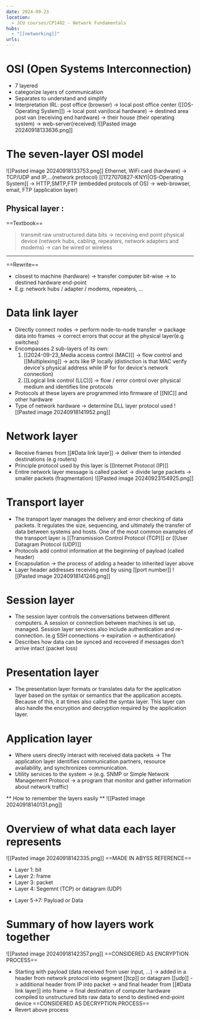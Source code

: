 ```yaml
---
date: 2024-09-23
location:
  - JCU courses/CP1402 - Network Fundamentals
hubs:
  - "[[networking]]"
urls:
---
```


# OSI (Open Systems Interconnection)
+ 7 layered
+ categorize layers of communication
+ Separates to understand and simplify
+ Interpretation IRL: post office (browser) -> local post office center ([[OS-Operating System]]) -> local post van(local hardware) ->  destined area post van (receiving end hardware) -> their house (their operating system) -> web-server(received)
![[Pasted image 20240918133636.png]]

# The seven-layer OSI model
![[Pasted image 20240918133753.png]]
Ethernet, WiFi card (hardware) -> TCP/UDP and IP,...(network protocol) [[1727070827-KNYI|OS-Operating System]] -> HTTP,SMTP,FTP (embedded protocols of OS) -> web-browser, email, FTP (application layer)

## Physical layer :

==Textbook==
> transmit raw unstructured data bits -> receiving end point physical device (network hubs, cabling, repeaters, network adapters and modems) -> can be wired or wireless
---

==Rewrite==
+ closest to machine (hardware) -> transfer computer bit-wise -> to destined hardware end-point 
+ E.g: network hubs / adapter / modems, repeaters, ...

# Data link layer
+ Directly connect nodes -> perform node-to-node transfer -> package data into frames -> correct errors that occur at the physical layer(e.g switches)
+ Encompasses 2 sub-layers of its own:
	1. [[2024-09-23_Media access control (MAC)]] -> flow control and [[Multiplexing]] -> acts like IP locally (distinction is that MAC verify device's physical address while IP for for device's network connection)
	2. [[Logical link control (LLC)]] -> flow / error control over physical medium and identifies line protocols
+ Protocols at these layers are programmed into firmware of [[NIC]] and other hardware
+ Type of network hardware -> determine DLL layer protocol used
![[Pasted image 20240918141952.png]]

# Network layer
+ Receive frames from [[#Data link layer]]  -> deliver them to intended destinations (e.g routers)
+ Principle protocol used by this layer is [[Internet Protocol (IP)]]
+ Entire network layer message is called packet -> divide large packets -> smaller packets (fragmentation)
![[Pasted image 20240923154925.png]]
# Transport layer
+ The transport layer manages the delivery and error checking of data packets. It regulates the size, sequencing, and ultimately the transfer of data between systems and hosts. One of the most common examples of the transport layer is [[Transmission Control Protocol (TCP)]] or [[User Datagram Protocol (UDP)]]
+ Protocols add control information at the beginning of payload (called header)
+ Encapsulation -> the process of adding a header to inherited layer above
+ Layer header addresses receiving end by using [[port number]]
![[Pasted image 20240918141246.png]]

# Session layer
+ The session layer controls the conversations between different computers. A session or connection between machines is set up, managed. Session layer services also include authentication and re-connection. (e.g SSH connections -> expiration -> authentication)
+ Describes how data can be synced and recovered if messages don't arrive intact (packet loss)

# Presentation layer
+ The presentation layer formats or translates data for the application layer based on the syntax or semantics that the application accepts. Because of this, it at times also called the syntax layer. This layer can also handle the encryption and decryption required by the application layer.

# Application layer
+ Where users directly interact with received data packets -> The application layer identifies communication partners, resource availability, and synchronizes communication.
+ Utility services to the system -> (e.g. SNMP or Simple Network Management Protocol -> a program that monitor and gather information about network traffic)

** How to remember the layers easily **
![[Pasted image 20240918140131.png]]
# Overview of what data each layer represents
![[Pasted image 20240918142335.png]]
==MADE IN ABYSS REFERENCE==
- Layer 1: bit
- Layer 2: frame
- Layer 3: packet
- Layer 4: Segemnt (TCP) or datagram (UDP)
+ Layer 5->7: Payload or Data

# Summary of how layers work together
![[Pasted image 20240918142357.png]]
==CONSIDERED AS ENCRYPTION PROCESS==
+ Starting with payload (data received from user input, ...) -> added in a header from network protocol into segment [[tcp]] or datagram [[udp]] -> additional header from IP into packet -> and final header from [[#Data link layer]] into frame -> final destination of computer hardware compiled to unstructured bits raw data to send to destined end-point device
==CONSIDERED AS DECRYPTION PROCESS==
+ Revert above process

